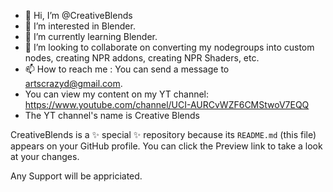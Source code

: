 - 👋 Hi, I’m @CreativeBlends
- 👀 I’m interested in Blender.
- 🌱 I’m currently learning Blender.
- 💞️ I’m looking to collaborate on converting my nodegroups into custom nodes, creating NPR addons, creating NPR Shaders, etc.
- 📫 How to reach me : You can send a message to artscrazyd@gmail.com.
-    You can view my content on my YT channel: https://www.youtube.com/channel/UCI-AURCvWZF6CMStwoV7EQQ 
-    The YT channel's name is Creative Blends

CreativeBlends is a ✨ special ✨ repository because its `README.md` (this file) appears on your GitHub profile.
You can click the Preview link to take a look at your changes.

Any Support will be appriciated.
